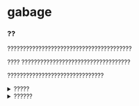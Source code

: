 # gabage
### ??
????????????????????????????????????????

????
???????????????????????????????????

???????????????????????????????

<details>

<summary>?????</summary>
<img width="300" src="https://github.com/LooleS/LooleS.github.io/blob/master/images/payimg/weipayimg.jpg" alt="wechat">
</details>

<details>

<summary>??????</summary>
<img width="300" src="https://github.com/LooleS/LooleS.github.io/blob/master/images/payimg/alipayimg.jpg" alt="alipay">
</details>